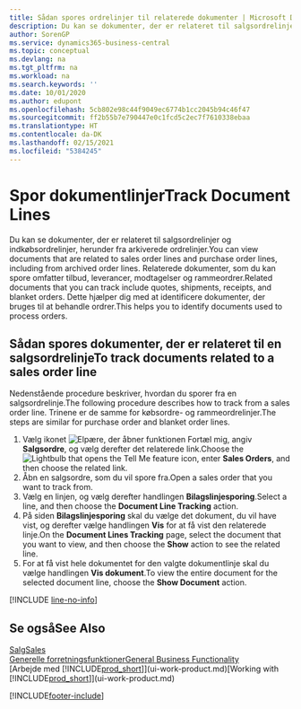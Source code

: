 ```yaml
---
title: Sådan spores ordrelinjer til relaterede dokumenter | Microsoft Docs
description: Du kan se dokumenter, der er relateret til salgsordrelinjer og indkøbsordrelinjer, herunder fra arkiverede ordrelinjer. Relaterede dokumenter, som du kan spore omfatter tilbud, leverancer, modtagelser og rammeordrer. Dette hjælper dig med at identificere dokumenter, der bruges til at behandle ordrer.
author: SorenGP
ms.service: dynamics365-business-central
ms.topic: conceptual
ms.devlang: na
ms.tgt_pltfrm: na
ms.workload: na
ms.search.keywords: ''
ms.date: 10/01/2020
ms.author: edupont
ms.openlocfilehash: 5cb802e98c44f9049ec6774b1cc2045b94c46f47
ms.sourcegitcommit: ff2b55b7e790447e0c1fcd5c2ec7f7610338ebaa
ms.translationtype: HT
ms.contentlocale: da-DK
ms.lasthandoff: 02/15/2021
ms.locfileid: "5384245"
---
```

# <a name="track-document-lines"></a><span data-ttu-id="ea2df-105">Spor dokumentlinjer</span><span class="sxs-lookup"><span data-stu-id="ea2df-105">Track Document Lines</span></span>
<span data-ttu-id="ea2df-106">Du kan se dokumenter, der er relateret til salgsordrelinjer og indkøbsordrelinjer, herunder fra arkiverede ordrelinjer.</span><span class="sxs-lookup"><span data-stu-id="ea2df-106">You can view documents that are related to sales order lines and purchase order lines, including from archived order lines.</span></span> <span data-ttu-id="ea2df-107">Relaterede dokumenter, som du kan spore omfatter tilbud, leverancer, modtagelser og rammeordrer.</span><span class="sxs-lookup"><span data-stu-id="ea2df-107">Related documents that you can track include quotes, shipments, receipts, and blanket orders.</span></span> <span data-ttu-id="ea2df-108">Dette hjælper dig med at identificere dokumenter, der bruges til at behandle ordrer.</span><span class="sxs-lookup"><span data-stu-id="ea2df-108">This helps you to identify documents used to process orders.</span></span>  

## <a name="to-track-documents-related-to-a-sales-order-line"></a><span data-ttu-id="ea2df-109">Sådan spores dokumenter, der er relateret til en salgsordrelinje</span><span class="sxs-lookup"><span data-stu-id="ea2df-109">To track documents related to a sales order line</span></span>
<span data-ttu-id="ea2df-110">Nedenstående procedure beskriver, hvordan du sporer fra en salgsordrelinje.</span><span class="sxs-lookup"><span data-stu-id="ea2df-110">The following procedure describes how to track from a sales order line.</span></span> <span data-ttu-id="ea2df-111">Trinene er de samme for købsordre- og rammeordrelinjer.</span><span class="sxs-lookup"><span data-stu-id="ea2df-111">The steps are similar for purchase order and blanket order lines.</span></span>

1.  <span data-ttu-id="ea2df-112">Vælg ikonet ![Elpære, der åbner funktionen Fortæl mig](media/ui-search/search_small.png "Fortæl mig, hvad du vil foretage dig"), angiv **Salgsordre**, og vælg derefter det relaterede link.</span><span class="sxs-lookup"><span data-stu-id="ea2df-112">Choose the ![Lightbulb that opens the Tell Me feature](media/ui-search/search_small.png "Tell me what you want to do") icon, enter **Sales Orders**, and then choose the related link.</span></span>  
2.  <span data-ttu-id="ea2df-113">Åbn en salgsordre, som du vil spore fra.</span><span class="sxs-lookup"><span data-stu-id="ea2df-113">Open a sales order that you want to track from.</span></span>  
3.  <span data-ttu-id="ea2df-114">Vælg en linjen, og vælg derefter handlingen **Bilagslinjesporing**.</span><span class="sxs-lookup"><span data-stu-id="ea2df-114">Select a line, and then choose the **Document Line Tracking** action.</span></span>
4. <span data-ttu-id="ea2df-115">På siden **Bilagslinjesporing** skal du vælge det dokument, du vil have vist, og derefter vælge handlingen **Vis** for at få vist den relaterede linje.</span><span class="sxs-lookup"><span data-stu-id="ea2df-115">On the **Document Lines Tracking** page, select the document that you want to view, and then choose the **Show** action to see the related line.</span></span>
5. <span data-ttu-id="ea2df-116">For at få vist hele dokumentet for den valgte dokumentlinje skal du vælge handlingen **Vis dokument**.</span><span class="sxs-lookup"><span data-stu-id="ea2df-116">To view the entire document for the selected document line, choose the **Show Document** action.</span></span>

[!INCLUDE [line-no-info](includes/line-no-info.md)]

## <a name="see-also"></a><span data-ttu-id="ea2df-117">Se også</span><span class="sxs-lookup"><span data-stu-id="ea2df-117">See Also</span></span>
[<span data-ttu-id="ea2df-118">Salg</span><span class="sxs-lookup"><span data-stu-id="ea2df-118">Sales</span></span>](sales-manage-sales.md)  
[<span data-ttu-id="ea2df-119">Generelle forretningsfunktioner</span><span class="sxs-lookup"><span data-stu-id="ea2df-119">General Business Functionality</span></span>](ui-across-business-areas.md)  
<span data-ttu-id="ea2df-120">[Arbejde med [!INCLUDE[prod_short](includes/prod_short.md)]](ui-work-product.md)</span><span class="sxs-lookup"><span data-stu-id="ea2df-120">[Working with [!INCLUDE[prod_short](includes/prod_short.md)]](ui-work-product.md)</span></span>


[!INCLUDE[footer-include](includes/footer-banner.md)]